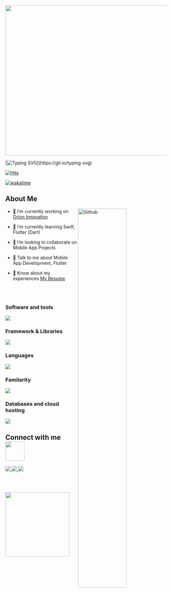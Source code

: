 
<img src="https://media.giphy.com/media/xT0Gqz6wHk6BqX4i4M/giphy.gif" width="850" height="468" />

[![Typing SVG](https://readme-typing-svg.herokuapp.com?color=%2300F7EF&size=27&duration=6000&vCenter=true&lines=Mobile+Developer..;Follow+the+white+rabbit.)](https://git.io/typing-svg)

[![Hits](https://hits.seeyoufarm.com/api/count/incr/badge.svg?url=https%3A%2F%2Fgithub.com%2Fyagizdo&count_bg=%2300F7EF&title_bg=%23555555&icon=flutter.svg&icon_color=%2300F7EF&title=Visitors&edge_flat=false)](https://hits.seeyoufarm.com)

[![wakatime](https://wakatime.com/badge/user/8bc7a88c-d81b-4d2e-95cd-12e128028abe.svg)](https://wakatime.com/@8bc7a88c-d81b-4d2e-95cd-12e128028abe)

<h2> About Me</h2>

<img width="55%" align="right" alt="Github" src="https://raw.githubusercontent.com/onimur/.github/master/.resources/git-header.svg" />


- 🔭 I’m currently working on [Orion Innovation](https://www.orioninc.com/)

- 🌱 I’m currently learning Swıft, Flutter (Dart)

- 👯 I’m looking to collaborate on Mobile App Projects

- 💬 Talk to me about Mobile App Development, Flutter

- 📄 Know about my experiences [My Resume](https://read.cv/yagizdo) 

<br>
<br>
<be>

<!-- [![GitHub Streak](https://github-readme-streak-stats.herokuapp.com?user=yagizdo&theme=github-dark&hide_border=true)](https://git.io/streak-stats) -->

<h3 align="left">Software and tools</h3>
<p align="left">
  <a href="https://skillicons.dev">
    <img src="https://skillicons.dev/icons?i=figma,androidstudio,idea,git,postman,stackoverflow,vscode" />
  </a>
</p>

<h3 align="left">Framework & Libraries</h3>
<p align="left">
  <a href="https://skillicons.dev">
    <img src="https://skillicons.dev/icons?i=flutter" />
  </a>
</p>

<h3 align="left">Languages</h3>
<p align="left">
  <a href="https://skillicons.dev">
    <img src="https://skillicons.dev/icons?i=swift,dart" />
  </a>
</p>

<h3 align="left">Familarity</h3>
<p align="left">
  <a href="https://skillicons.dev">
    <img src="https://skillicons.dev/icons?i=java" />
  </a>
</p>

<h3 align="left">Databases and cloud hosting</h3>
<p align="left">
  <a href="https://skillicons.dev">
    <img src="https://skillicons.dev/icons?i=firebase,vercel,sqlite," />
  </a>
</p>


<h2> Connect with me <img src='https://raw.githubusercontent.com/ShahriarShafin/ShahriarShafin/main/Assets/handshake.gif' width="60px" height="60px"> </h2>

<p align="left">
  <a href="https://www.linkedin.com/in/yagizdo">
    <img src="https://skillicons.dev/icons?i=linkedin" />
  </a>
    <a href="https://www.twitter.com/yagizdo">
    <img src="https://skillicons.dev/icons?i=twitter" />
  </a>
  <a href="https://www.twitter.com/yagizdo">
    <img src="https://skillicons.dev/icons?i=medium" />
  </a>
</p>

</br>
</br>

<p>  
  <a href="https://buymeacoffee.com/yagizdo" target="_blank"><img src="https://res.cloudinary.com/selimyal/image/upload/v1641238333/bmc-button_ast3kz.png" width="200" /></a>
</p>

<!-- <h2> Some Programming Humor for you </h2> -->

<!-- ![Jokes Card](https://readme-jokes.vercel.app/api?theme=dark) -->

<!--  ![Snake animation](https://svgshare.com/i/_CU.svg) -->

<br>
